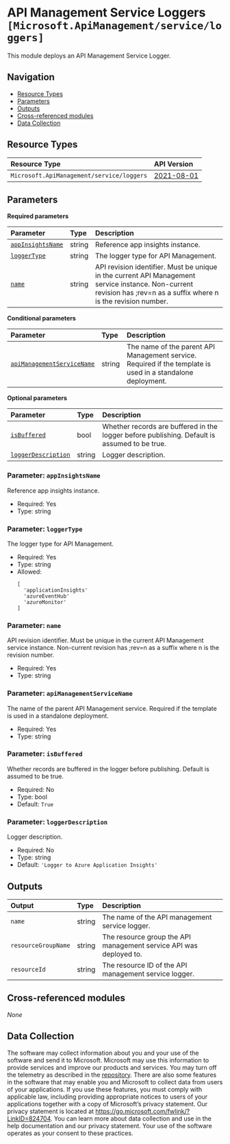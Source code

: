 # API Management Service Loggers `[Microsoft.ApiManagement/service/loggers]`

This module deploys an API Management Service Logger.

## Navigation

- [Resource Types](#Resource-Types)
- [Parameters](#Parameters)
- [Outputs](#Outputs)
- [Cross-referenced modules](#Cross-referenced-modules)
- [Data Collection](#Data-Collection)

## Resource Types

| Resource Type | API Version |
| :-- | :-- |
| `Microsoft.ApiManagement/service/loggers` | [2021-08-01](https://learn.microsoft.com/en-us/azure/templates/Microsoft.ApiManagement/2021-08-01/service/loggers) |

## Parameters

**Required parameters**

| Parameter | Type | Description |
| :-- | :-- | :-- |
| [`appInsightsName`](#parameter-appinsightsname) | string | Reference app insights instance. |
| [`loggerType`](#parameter-loggertype) | string | The logger type for API Management. |
| [`name`](#parameter-name) | string | API revision identifier. Must be unique in the current API Management service instance. Non-current revision has ;rev=n as a suffix where n is the revision number. |

**Conditional parameters**

| Parameter | Type | Description |
| :-- | :-- | :-- |
| [`apiManagementServiceName`](#parameter-apimanagementservicename) | string | The name of the parent API Management service. Required if the template is used in a standalone deployment. |

**Optional parameters**

| Parameter | Type | Description |
| :-- | :-- | :-- |
| [`isBuffered`](#parameter-isbuffered) | bool | Whether records are buffered in the logger before publishing. Default is assumed to be true. |
| [`loggerDescription`](#parameter-loggerdescription) | string | Logger description. |

### Parameter: `appInsightsName`

Reference app insights instance.

- Required: Yes
- Type: string

### Parameter: `loggerType`

The logger type for API Management.

- Required: Yes
- Type: string
- Allowed:
  ```Bicep
  [
    'applicationInsights'
    'azureEventHub'
    'azureMonitor'
  ]
  ```

### Parameter: `name`

API revision identifier. Must be unique in the current API Management service instance. Non-current revision has ;rev=n as a suffix where n is the revision number.

- Required: Yes
- Type: string

### Parameter: `apiManagementServiceName`

The name of the parent API Management service. Required if the template is used in a standalone deployment.

- Required: Yes
- Type: string

### Parameter: `isBuffered`

Whether records are buffered in the logger before publishing. Default is assumed to be true.

- Required: No
- Type: bool
- Default: `True`

### Parameter: `loggerDescription`

Logger description.

- Required: No
- Type: string
- Default: `'Logger to Azure Application Insights'`


## Outputs

| Output | Type | Description |
| :-- | :-- | :-- |
| `name` | string | The name of the API management service logger. |
| `resourceGroupName` | string | The resource group the API management service API was deployed to. |
| `resourceId` | string | The resource ID of the API management service logger. |

## Cross-referenced modules

_None_

## Data Collection

The software may collect information about you and your use of the software and send it to Microsoft. Microsoft may use this information to provide services and improve our products and services. You may turn off the telemetry as described in the [repository](https://aka.ms/avm/telemetry). There are also some features in the software that may enable you and Microsoft to collect data from users of your applications. If you use these features, you must comply with applicable law, including providing appropriate notices to users of your applications together with a copy of Microsoft’s privacy statement. Our privacy statement is located at <https://go.microsoft.com/fwlink/?LinkID=824704>. You can learn more about data collection and use in the help documentation and our privacy statement. Your use of the software operates as your consent to these practices.
